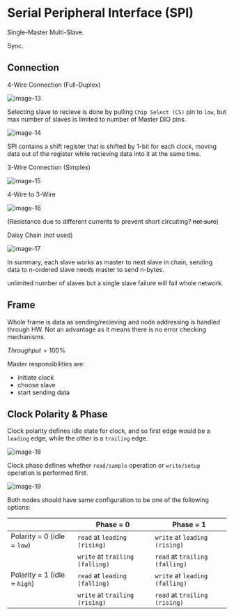 # Serial Peripheral Interface (SPI)

Single-Master Multi-Slave.

Sync.

## Connection

4-Wire Connection (Full-Duplex)

![image-13](https://github.com/yasminEzF/Notes/assets/109252157/e57ce3ea-d21e-4dc4-925f-08e72c65b74f)

Selecting slave to recieve is done by pulling `Chip Select (CS)` pin to `low`, but max number of slaves is limited to number of Master DIO pins.

![image-14](https://github.com/yasminEzF/Notes/assets/109252157/7e9a6a0b-523f-480d-bcd0-c6af82e55020)

SPI contains a shift register that is shifted by 1-bit for each clock, moving data out of the register while recieving data into it at the same time.

3-Wire Connection (Simplex)

![image-15](https://github.com/yasminEzF/Notes/assets/109252157/1df38e60-1483-4c68-960f-7323ae3390bb)

4-Wire to 3-Wire

![image-16](https://github.com/yasminEzF/Notes/assets/109252157/b69be6ba-14d3-4c49-81cf-ed44f0f870fa)

(Resistance due to different currents to prevent short circuiting? ~~not sure~~)

Daisy Chain (not used)

![image-17](https://github.com/yasminEzF/Notes/assets/109252157/037170f6-63f1-41f1-9100-3a36c9857184)

In summary, each slave works as master to next slave in chain, sending data to n-ordered slave needs master to send n-bytes.

unlimited number of slaves but a single slave failure will fail whole network.

## Frame

Whole frame is data as sending/recieving and node addressing is handled through HW. Not an advantage as it means there is no error checking mechanisms.

$Throughput = 100\%$

Master responsibilities are:

- initiate clock
- choose slave
- start sending data

## Clock Polarity & Phase

Clock polarity defines idle state for clock, and so first edge would be a `leading` edge, while the other is a `trailing` edge.

![image-18](https://github.com/yasminEzF/Notes/assets/109252157/affd42ba-533b-493d-8016-ee14a31ed52d)

Clock phase defines whether `read/sample` operation or `write/setup` operation is performed first.

![image-19](https://github.com/yasminEzF/Notes/assets/109252157/cdd85511-fa0e-4d30-a8f9-4b6ee5d04b83)

Both nodes should have same configuration to be one of the following options:

| | Phase = 0 | Phase = 1
|---------|----------|---------
| Polarity = 0 (idle = `low`)| `read` at `leading (rising)` | `write` at `leading (rising)`
| |`write` at `trailing (falling)`|`read` at `trailing (falling)`
| Polarity = 1 (idle = `high`)| `read` at `leading (falling)` | `write` at `leading (falling)`
| |`write` at `trailing (rising)`|`read` at `trailing (rising)`
